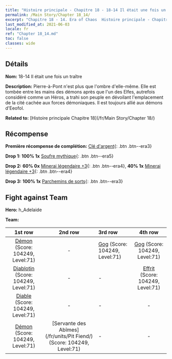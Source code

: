 ```yaml
---
title: "Histoire principale - Chapitre 18 - 18-14 Il était une fois un traître"
permalink: /Main Story/Chapter 18_14/
excerpt: "Chapitre 18 - 14. Era of Chaos  Histoire principale - Chapitre 18_14. 18-14 Il était une fois un traître"
last_modified_at: 2021-06-03
locale: fr
ref: "Chapter 18_14.md"
toc: false
classes: wide
---
```


## Détails

 **Nom:** 18-14 Il était une fois un traître

 **Description:** Pierre-à-Pont n'est plus que l'ombre d'elle-même. Elle est tombée entre les mains des démons après que l'un des Elfes, autrefois considéré comme un Héros, a trahi son peuple en dévoilant l'emplacement de la cité cachée aux forces démoniaques. Il est toujours allié aux démons d'Eeofol.

 **Related to:** [Histoire principale Chapitre 18](/fr/Main Story/Chapter 18/)

## Récompense

 **Première récompense de complétion:** [Clé d'argent](/ItemsFR/con_693/){: .btn .btn--era3}

 **Drop 1:** **100% 1x** [Soufre mythique](/ItemsFR/mat_64/){: .btn .btn--era5}

 **Drop 2:** **60% 0x** [Minerai légendaire +3](/ItemsFR/mat_54/){: .btn .btn--era4}, **40% 1x** [Minerai légendaire +3](/ItemsFR/mat_54/){: .btn .btn--era4}

 **Drop 3:** **100% 1x** [Parchemins de sorts](/ItemsFR/con_694/){: .btn .btn--era3}


## Fight against Team
 **Hero:** h_Adelaide

 **Team:**


  | 1st row | 2nd row | 3rd row | 4th row |
  |:----:|:----:|:----|:----:|
  | [Démon](/fr/units/Demon/) (Score: 104249, Level:71)  | - | [Gog](/fr/units/Gog/) (Score: 104249, Level:71)  | [Gog](/fr/units/Gog/) (Score: 104249, Level:71)  |
  | [Diablotin](/fr/units/Imp/) (Score: 104249, Level:71)  | - | - | [Effrit](/fr/units/Efreeti/) (Score: 104249, Level:71)  |
  | [Diable](/fr/units/Devil/) (Score: 104249, Level:71)  | - | - | - |
  | [Démon](/fr/units/Demon/) (Score: 104249, Level:71)  | [Servante des Abîmes](/fr/units/Pit Fiend/) (Score: 104249, Level:71)  | - | - |


